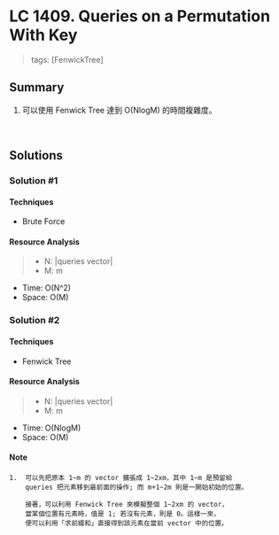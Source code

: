# LC 1409. Queries on a Permutation With Key
> tags: [FenwickTree]

## Summary
1.  可以使用 Fenwick Tree 達到 O(NlogM) 的時間複雜度。
<br>

## Solutions
### Solution #1
#### Techniques
- Brute Force

#### Resource Analysis
> - N: |queries vector|
> - M: m
- Time: O(N^2)
- Space: O(M)

### Solution #2
#### Techniques
- Fenwick Tree

#### Resource Analysis
> - N: |queries vector|
> - M: m
- Time: O(NlogM)
- Space: O(M)

#### Note
```
1.  可以先把原本 1~m 的 vector 擴張成 1~2xm，其中 1~m 是預留給
    queries 把元素移到最前面的操作; 而 m+1~2m 則是一開始初始的位置。

    接著，可以利用 Fenwick Tree 來模擬整個 1~2xm 的 vector，
    當某個位置有元素時，值是 1; 若沒有元素，則是 0。這樣一來，
    便可以利用「求前綴和」直接得到該元素在當前 vector 中的位置。
```
